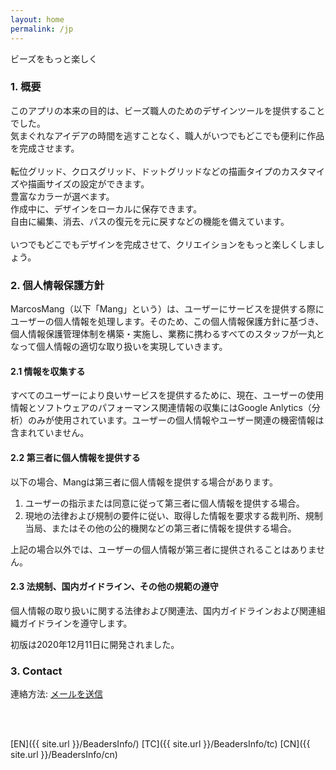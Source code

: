 ```yaml
---
layout: home
permalink: /jp
---
```


ビーズをもっと楽しく

<!--#### 快速索引

- <a href="#summary">概要</a>
- <a href="#guide">使用教程</a>
- <a href="#privacy">隐私政策</a>
- <a href="#contact">联系我们</a>
- <a href="#notice">通知</a>-->

<h3 id="summary">1. 概要
</h3>

このアプリの本来の目的は、ビーズ職人のためのデザインツールを提供することでした。<br>
気まぐれなアイデアの時間を逃すことなく、職人がいつでもどこでも便利に作品を完成させます。<br>
<br>
転位グリッド、クロスグリッド、ドットグリッドなどの描画タイプのカスタマイズや描画サイズの設定ができます。<br>
豊富なカラーが選べます。<br>
作成中に、デザインをローカルに保存できます。<br>
自由に編集、消去、パスの復元を元に戻すなどの機能を備えています。<br>
<br>
いつでもどこでもデザインを完成させて、クリエイションをもっと楽しくしましょう。

<!--
<h3 id="guide">使用教程
</h3>

#### 1. 笔记本的创建和配置

1. 通过本地CSV文件导入
2. 
#### 2. 练习开始
-->

<h3 id="privacy">2. 個人情報保護方針
</h3>

MarcosMang（以下「Mang」という）は、ユーザーにサービスを提供する際にユーザーの個人情報を処理します。そのため、この個人情報保護方針に基づき、個人情報保護管理体制を構築・実施し、業務に携わるすべてのスタッフが一丸となって個人情報の適切な取り扱いを実現していきます。

#### 2.1 情報を収集する
すべてのユーザーにより良いサービスを提供するために、現在、ユーザーの使用情報とソフトウェアのパフォーマンス関連情報の収集にはGoogle Anlytics（分析）のみが使用されています。ユーザーの個人情報やユーザー関連の機密情報は含まれていません。

#### 2.2 第三者に個人情報を提供する
以下の場合、Mangは第三者に個人情報を提供する場合があります。

1. ユーザーの指示または同意に従って第三者に個人情報を提供する場合。
2. 現地の法律および規制の要件に従い、取得した情報を要求する裁判所、規制当局、またはその他の公的機関などの第三者に情報を提供する場合。

上記の場合以外では、ユーザーの個人情報が第三者に提供されることはありません。

#### 2.3 法規制、国内ガイドライン、その他の規範の遵守
個人情報の取り扱いに関する法律および関連法、国内ガイドラインおよび関連組織ガイドラインを遵守します。

初版は2020年12月11日に開発されました。

<h3 id="contact">3. Contact
</h3>

連絡方法: <a href="mailto:lingfengmarskey@gmail.com?subject=Beaders アドバイザリー">メールを送信</a>

<br>
<br>

[EN]({{ site.url }}/BeadersInfo/)
[TC]({{ site.url }}/BeadersInfo/tc)
[CN]({{ site.url }}/BeadersInfo/cn)

<!--<h3 id="notice">4. 通知
</h3>
-->
<!--<h5 id="qa">常见问题</h5>
>  csv文件的格式要求?
> > 文件格式要求如下
-->
